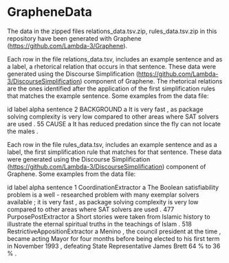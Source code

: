 # GrapheneData
The data in the zipped files relations_data.tsv.zip, rules_data.tsv.zip in this repository have been generated with Graphene (https://github.com/Lambda-3/Graphene). 

Each row in the file relations_data.tsv, includes an example sentence and as a label, a rhetorical relation that occurs in that sentence. These data were generated using the Discourse Simplification (https://github.com/Lambda-3/DiscourseSimplification) component of Graphene. The rhetorical relations are the ones identified after the application of the first simplification rules that matches the example sentence. Some examples from the data file:

id	label	alpha	sentence
2	BACKGROUND	a	It is very fast , as package solving complexity is very low compared to other areas where SAT solvers are used .
55	CAUSE	a	It has reduced predation since the fly can not locate the males .


Each row in the file rules_data.tsv, includes an example sentence and as a label, the first simplification rule that matches for that sentence. These data were generated using the Discourse Simplification (https://github.com/Lambda-3/DiscourseSimplification) component of Graphene. Some examples from the data file:

id	label	alpha	sentence
1	CoordinationExtractor	a	The Boolean satisfiability problem is a well - researched problem with many exemplar solvers available ; it is very fast , as package solving complexity is very low compared to other areas where SAT solvers are used .
477	PurposePostExtractor	a	Short stories were taken from Islamic history to illustrate the eternal spiritual truths in the teachings of Islam .
518	RestrictiveAppositionExtractor	a	Menino , the council president at the time , became acting Mayor for four months before being elected to his first term in November 1993 , defeating State Representative James Brett 64 % to 36 % .

